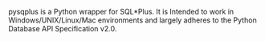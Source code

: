 pysqplus is a Python wrapper for SQL\*Plus.  It is Intended to work in Windows/UNIX/Linux/Mac environments and largely adheres to the Python Database API Specification v2.0.

